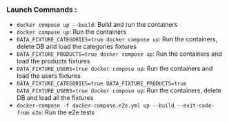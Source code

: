 ### Launch Commands :

- `docker compose up --build`: Build and run the containers
- `docker compose up`: Run the containers
- `DATA_FIXTURE_CATEGORIES=true docker compose up`: Run the containers, delete DB and load the categories fixtures
- `DATA_FIXTURE_PRODUCTS=true docker compose up`: Run the containers and load the products fixtures
- `DATA_FIXTURE_USERS=true docker compose up`: Run the containers and load the users fixtures
- `DATA_FIXTURE_CATEGORIES=true DATA_FIXTURE_PRODUCTS=true DATA_FIXTURE_USERS=true docker compose up`: Run the containers, delete DB and load all the fixtures
- `docker-compose -f docker-compose.e2e.yml up --build --exit-code-from e2e`: Run the e2e tests
